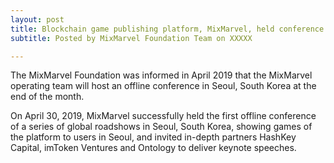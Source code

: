 ```yaml
---
layout: post
title: Blockchain game publishing platform, MixMarvel, held conference in South Korea on April 30
subtitle: Posted by MixMarvel Foundation Team on XXXXX

---
```


The MixMarvel Foundation was informed in April 2019 that the MixMarvel operating team will host an offline conference in Seoul, South Korea at the end of the month.

On April 30, 2019, MixMarvel successfully held the first offline conference of a series of global roadshows in Seoul, South Korea, showing games of the platform to users in Seoul, and invited in-depth partners HashKey Capital, imToken Ventures and Ontology to deliver keynote speeches.


